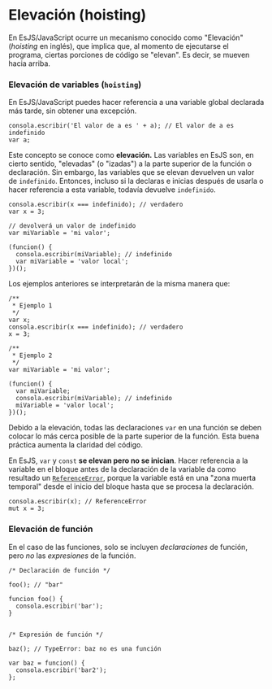 # Elevación (hoisting)

En EsJS/JavaScript ocurre un mecanismo conocido como "Elevación" (_hoisting_ en inglés), que implica que, al momento de ejecutarse el programa, ciertas porciones de código se "elevan". Es decir, se mueven hacia arriba.

### Elevación de variables (`hoisting`)

En EsJS/JavaScript puedes hacer referencia a una variable global declarada más tarde, sin obtener una excepción.

<InlinePlayground only-playground>

```esjs
consola.escribir('El valor de a es ' + a); // El valor de a es indefinido
var a;
```

</InlinePlayground>

Este concepto se conoce como **elevación.** Las variables en EsJS son, en cierto sentido, "elevadas" (o "izadas") a la parte superior de la función o declaración. Sin embargo, las variables que se elevan devuelven un valor de `indefinido`. Entonces, incluso si la declaras e inicias después de usarla o hacer referencia a esta variable, todavía devuelve `indefinido`.

<InlinePlayground only-playground>

```esjs
consola.escribir(x === indefinido); // verdadero
var x = 3;
```

</InlinePlayground>

<InlinePlayground only-playground>

```esjs
// devolverá un valor de indefinido
var miVariable = 'mi valor';

(funcion() {
  consola.escribir(miVariable); // indefinido
  var miVariable = 'valor local';
})();
```

</InlinePlayground>

Los ejemplos anteriores se interpretarán de la misma manera que:

```esjs
/**
 * Ejemplo 1
 */
var x;
consola.escribir(x === indefinido); // verdadero
x = 3;

/**
 * Ejemplo 2
 */
var miVariable = 'mi valor';

(funcion() {
  var miVariable;
  consola.escribir(miVariable); // indefinido
  miVariable = 'valor local';
})();
```

Debido a la elevación, todas las declaraciones `var` en una función se deben colocar lo más cerca posible de la parte superior de la función. Esta buena práctica aumenta la claridad del código.

En EsJS, `var` y `const` **se elevan pero no se inician**. Hacer referencia a la variable en el bloque antes de la declaración de la variable da como resultado un [`ReferenceError`](https://developer.mozilla.org/es/docs/Web/JavaScript/Reference/Global_Objects/ReferenceError), porque la variable está en una "zona muerta temporal" desde el inicio del bloque hasta que se procesa la declaración.

```esjs
consola.escribir(x); // ReferenceError
mut x = 3;
```

### Elevación de función

En el caso de las funciones, solo se incluyen _declaraciones_ de función, pero _no_ las _expresiones_ de la función.

```esjs
/* Declaración de función */

foo(); // "bar"

funcion foo() {
  consola.escribir('bar');
}


/* Expresión de función */

baz(); // TypeError: baz no es una función

var baz = funcion() {
  consola.escribir('bar2');
};
```
